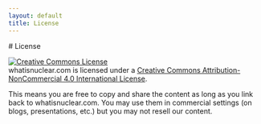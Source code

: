 ```yaml
---
layout: default
title: License
---
```

<div class="row">
<div class="col-md-8" markdown="1">
# License

<a rel="license" href="http://creativecommons.org/licenses/by-nc/4.0/"><img
alt="Creative Commons License" style="border-width:0"
src="https://licensebuttons.net/l/by-nc/4.0/88x31.png" /></a><br />
<span>
whatisnuclear.com
</span> is licensed under a <a
rel="license" href="https://creativecommons.org/licenses/by-nc/4.0/">Creative
Commons Attribution-NonCommercial 4.0 International License</a>.

This means you are free to copy and share the content as long as you link back
to whatisnuclear.com. You may use them in commercial settings (on blogs,
presentations, etc.) but you may not resell our content. 

</div>
</div>
